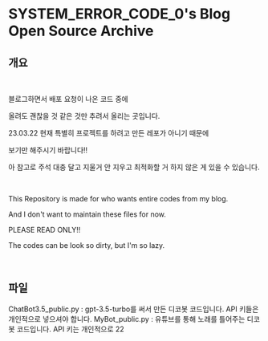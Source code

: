 # SYSTEM_ERROR_CODE_0's Blog Open Source Archive

## 개요

<br>

블로그하면서 배포 요청이 나온 코드 중에

올려도 괜찮을 것 같은 것만 추려서 올리는 곳입니다.

23.03.22 현재 특별히 프로젝트를 하려고 만든 레포가 아니기 때문에

보기만 해주시기 바랍니다!!

아 참고로 주석 대충 달고 지울거 안 지우고 최적화할 거 하지 않은 게 있을 수 있습니다.

<br>

This Repository is made for who wants entire codes from my blog.

And I don't want to maintain these files for now.

PLEASE READ ONLY!!

The codes can be look so dirty, but I'm so lazy.

<br>

## 파일

ChatBot3.5_public.py : gpt-3.5-turbo를 써서 만든 디코봇 코드입니다. API 키들은 개인적으로 넣으셔야 합니다.
MyBot_public.py : 유튜브를 통해 노래를 틀어주는 디코봇 코드입니다. API 키는 개인적으로 22
